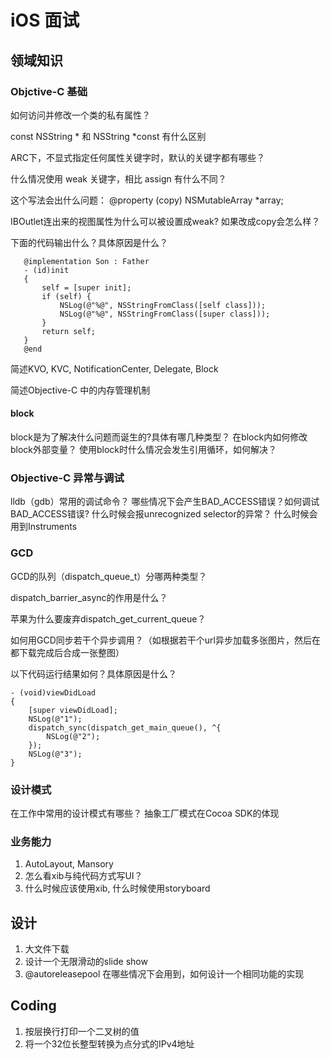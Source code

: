 # iOS 面试

## 领域知识

### Objctive-C 基础
如何访问并修改一个类的私有属性？

const NSString * 和 NSString *const 有什么区别

ARC下，不显式指定任何属性关键字时，默认的关键字都有哪些？

什么情况使用 weak 关键字，相比 assign 有什么不同？

这个写法会出什么问题： @property (copy) NSMutableArray *array;

IBOutlet连出来的视图属性为什么可以被设置成weak? 如果改成copy会怎么样？

下面的代码输出什么？具体原因是什么？
```objc
   @implementation Son : Father
   - (id)init
   {
       self = [super init];
       if (self) {
           NSLog(@"%@", NSStringFromClass([self class]));
           NSLog(@"%@", NSStringFromClass([super class]));
       }
       return self;
   }
   @end
```

简述KVO, KVC, NotificationCenter, Delegate, Block

简述Objective-C 中的内存管理机制

#### block 
block是为了解决什么问题而诞生的?具体有哪几种类型？
在block内如何修改block外部变量？
使用block时什么情况会发生引用循环，如何解决？

### Objective-C 异常与调试

lldb（gdb）常用的调试命令？
哪些情况下会产生BAD\_ACCESS错误？如何调试BAD\_ACCESS错误?
什么时候会报unrecognized selector的异常？
什么时候会用到Instruments

### GCD
GCD的队列（dispatch_queue_t）分哪两种类型？

dispatch\_barrier\_async的作用是什么？

苹果为什么要废弃dispatch_get_current_queue？

如何用GCD同步若干个异步调用？（如根据若干个url异步加载多张图片，然后在都下载完成后合成一张整图）

以下代码运行结果如何？具体原因是什么？
```objc
- (void)viewDidLoad
{
    [super viewDidLoad];
    NSLog(@"1");
    dispatch_sync(dispatch_get_main_queue(), ^{
        NSLog(@"2");
    });
    NSLog(@"3");
}
```

### 设计模式

在工作中常用的设计模式有哪些？
抽象工厂模式在Cocoa SDK的体现

### 业务能力

1. AutoLayout, Mansory
2. 怎么看xib与纯代码方式写UI？
3. 什么时候应该使用xib, 什么时候使用storyboard

## 设计
1. 大文件下载
2. 设计一个无限滑动的slide show
3. @autoreleasepool 在哪些情况下会用到，如何设计一个相同功能的实现

## Coding

1. 按层换行打印一个二叉树的值
2. 将一个32位长整型转换为点分式的IPv4地址
